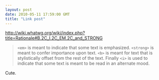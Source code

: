```yaml
---
layout: post
date: 2010-05-11 17:59:00 GMT
title: "Link post"
---
```

<http://wiki.whatwg.org/wiki/index.php?title=Rationale#B.2C_I.2C_EM.2C_and_STRONG>

> `<em>` is meant to indicate that some text is emphasized. `<strong>` is meant to confer importance upon text. `<b>` is meant for text that is stylistically offset from the rest of the text. Finally `<i>` is used to indicate that some text is meant to be read in an alternate mood. 

Cute.